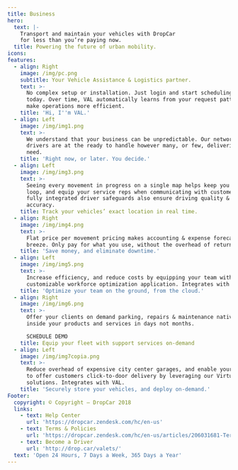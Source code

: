 ```yaml
---
title: Business
hero:
  text: |-
    Transport and maintain your vehicles with DropCar 
    for less than you’re paying now.
  title: Powering the future of urban mobility.
icons:
features:
  - align: Right
    image: /img/pc.png
    subtitle: Your Vehicle Assistance & Logistics partner.
    text: >-
      No complex setup or installation. Just login and start scheduling requests
      today. Over time, VAL automatically learns from your request patterns to
      make operations more efficient.
    title: 'Hi, I''m VAL.'
  - align: Left
    image: /img/img1.png
    text: >-
      We understand that your business can be unpredictable. Our network of
      drivers are at the ready to handle however many, or few, deliveries you
      need.
    title: 'Right now, or later. You decide.'
  - align: Left
    image: /img/img3.png
    text: >-
      Seeing every movement in progress on a single map helps keep you in the
      loop, and equip your service reps when communicating with customers. Our
      fully integrated driver safeguards also ensure driving quality & route
      accuracy.
    title: Track your vehicles’ exact location in real time.
  - align: Right
    image: /img/img4.png
    text: >-
      Flat price per movement pricing makes accounting & expense forecasting a
      breeze. Only pay for what you use, without the overhead of return trips.
    title: 'Save money, and eliminate downtime.'
  - align: Left
    image: /img/img5.png
    text: >-
      Increase efficiency, and reduce costs by equipping your team with our
      customizable workforce optimization application. Integrates with VAL.
    title: 'Optimize your team on the ground, from the cloud.'
  - align: Right
    image: /img/img6.png
    text: >-
      Offer your clients on demand parking, repairs & maintenance natively
      inside your products and services in days not months.

      SCHEDULE DEMO
    title: Equip your fleet with support services on-demand
  - align: Left
    image: /img/img7copia.png
    text: >-
      Reduce overhead of expensive city center garages, and enable your business
      to offer customers click-to-door delivery by leveraging our Virtual Garage
      solutions. Integrates with VAL.
    title: 'Securely store your vehicles, and deploy on-demand.'
Footer:
  copyright: © Copyright – DropCar 2018
  links:
    - text: Help Center
      url: 'https://dropcar.zendesk.com/hc/en-us'
    - text: Terms & Policies
      url: 'https://dropcar.zendesk.com/hc/en-us/articles/206031681-Terms-Conditions'
    - text: Become a Driver
      url: 'http://drop.car/valets/'
  text: 'Open 24 Hours, 7 Days a Week, 365 Days a Year'
---
```


